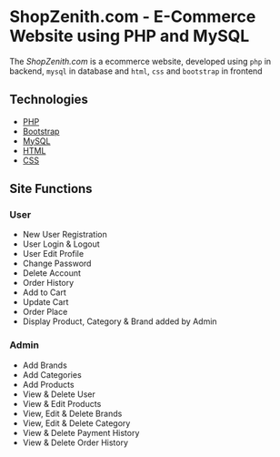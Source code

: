# ShopZenith.com - E-Commerce Website using PHP and MySQL
The *ShopZenith.com* is a ecommerce website, developed using `php` in backend, `mysql` in database and `html`, `css` and `bootstrap` in frontend

## Technologies
- [PHP](https://www.php.net/docs.php)
- [Bootstrap](https://getbootstrap.com)
- [MySQL](https://www.mysql.com)
- [HTML](https://www.w3schools.com/html/default.asp)
- [CSS](https://www.w3schools.com/css/default.asp)

## Site Functions

### User
<ul>
  <li>New User Registration</li>
  <li>User Login & Logout</li>
  <li>User Edit Profile</li>
  <li>Change Password</li>
  <li>Delete Account</li>
  <li>Order History</li>
  <li>Add to Cart</li>
  <li>Update Cart</li>
  <li>Order Place</li>
  <li>Display Product, Category & Brand added by Admin</li>
</ul>

### Admin
<ul>
  <li>Add Brands</li>
  <li>Add Categories</li>
  <li>Add Products</li>
  <li>View & Delete User</li>
  <li>View & Edit Products</li>
  <li>View, Edit & Delete Brands</li>
  <li>View, Edit & Delete Category</li>
  <li>View & Delete Payment History</li>
  <li>View & Delete Order History</li>
</ul>
